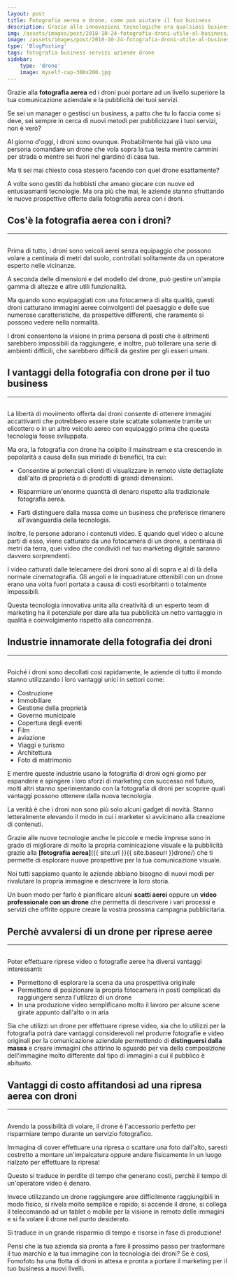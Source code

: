 ```yaml
---
layout: post
title: Fotografia aerea e drone, come può aiutare il tuo business
description: Grazie alle innovazioni tecnologiche ora qualsiasi business può avvalersi dei servizi legati alla fotografia aerea con i droni per ottenere fotografie eccezzionali
img: /assets/images/post/2018-10-24-fotografia-droni-utile-al-business/volo-drone.jpg
image: /assets/images/post/2018-10-24-fotografia-droni-utile-al-business/volo-drone.jpg
type: 'BlogPosting'
tags: fotografia business servizi aziende drone 
sidebar: 
    type: 'drone'
    image: myself-cap-300x200.jpg
---
```


Grazie alla **fotografia aerea** ed i droni puoi portare ad un livello superiore la tua comunicazione aziendale e la pubblicità dei tuoi servizi.

Se sei un manager o gestisci un business, a patto che tu lo faccia come si deve, sei sempre in cerca di nuovi metodi per pubblicizzare i tuoi servizi, non è verò? 

Al giorno d'oggi, i droni sono ovunque. Probabilmente hai già visto una persona comandare un drone che vola sopra la tua testa mentre cammini per strada o mentre sei fuori nel giardino di casa tua.

Ma ti sei mai chiesto cosa stessero facendo con quel drone esattamente?

A volte sono gestiti da hobbisti che amano giocare con nuove ed entusiasmanti tecnologie. Ma ora più che mai, le aziende stanno sfruttando le nuove prospettive offerte dalla fotografia aerea con i droni.

## Cos'è la fotografia aerea con i droni?
---
<amp-img alt="persona che comanda un drone tramite il telecomando remoto" title="Pilota remoto drone" src="{{ site.url }}{{ site.baseurl }}{% link assets/images/post/2018-10-24-fotografia-droni-utile-al-business/pilota-remoto.jpg %}" width="750" height="427" layout="responsive"><div placeholder="" class="commerce-loader"></div>  </amp-img>
---

Prima di tutto, i droni sono veicoli aerei senza equipaggio che possono volare a centinaia di metri dal suolo, controllati solitamente da un operatore esperto nelle vicinanze. 

A seconda delle dimensioni e del modello del drone, può gestire un'ampia gamma di altezze e altre utili funzionalità.

Ma quando sono equipaggiati con una fotocamera di alta qualità, questi droni catturano immagini aeree coinvolgenti del paesaggio e delle sue numerose caratteristiche, da prospettive differenti, che raramente si possono vedere nella normalità. 

I droni consentono la visione in prima persona di posti che è altrimenti sarebbero impossibili da raggiungere, e inoltre, può tollerare una serie di ambienti difficili, che sarebbero difficili da gestire per gli esseri umani.

## I vantaggi della fotografia con drone per il tuo business
---
<amp-img alt="Fotografia aerea ad un furgone in un incrocio, tramite un drone" title="Fotografia aerea ad un incrocio e un furgone" src="{{ site.url }}{{ site.baseurl }}{% link assets/images/post/2018-10-24-fotografia-droni-utile-al-business/furgone-drone.jpg %}" width="750" height="427" layout="responsive"><div placeholder="" class="commerce-loader"></div>  </amp-img>
---

La libertà di movimento offerta dai droni consente di ottenere immagini accattivanti che potrebbero essere state scattate solamente tramite un elicottero o in un altro veicolo aereo con equipaggio prima che questa tecnologia fosse sviluppata. 

Ma ora, la fotografia con drone ha colpito il mainstream e sta crescendo in popolarità a causa della sua miriade di benefici, tra cui:

- Consentire ai potenziali clienti di visualizzare in remoto viste dettagliate dall'alto di proprietà o di prodotti di grandi dimensioni. 

- Risparmiare un'enorme quantità di denaro rispetto alla tradizionale fotografia aerea.


- Farti distinguere dalla massa come un business che preferisce rimanere all'avanguardia della tecnologia.


Inoltre, le persone adorano i contenuti video. E quando quel video o alcune parti di esso, viene catturato da una fotocamera di un drone, a centinaia di metri da terra, quei video che condividi nel tuo marketing digitale saranno davvero sorprendenti.

I video catturati dalle telecamere dei droni sono al di sopra e al di là della normale cinematografia. Gli angoli e le inquadrature ottenibili con un drone erano una volta fuori portata a causa di costi esorbitanti o totalmente impossibili. 

Questa tecnologia innovativa unita alla creatività di un esperto team di marketing ha il potenziale per dare alla tua pubblicità un netto vantaggio in qualità e coinvolgimento rispetto alla concorrenza.

## Industrie innamorate della fotografia dei droni
---
<amp-img alt="Fotografia aerea di due macchine agricole in campagna che lavorano in un campo di coltivazione" title="Fotografia macchine agricole in campagna" src="{{ site.url }}{{ site.baseurl }}{% link assets/images/post/2018-10-24-fotografia-droni-utile-al-business/campagna-drone.jpg %}" width="750" height="427" layout="responsive"><div placeholder="" class="commerce-loader"></div>  </amp-img>
---

Poiché i droni sono decollati così rapidamente, le aziende di tutto il mondo stanno utilizzando i loro vantaggi unici in settori come:

- Costruzione
- Immobiliare
- Gestione della proprietà
- Governo municipale
- Copertura degli eventi
- Film
- aviazione
- Viaggi e turismo
- Architettura
- Foto di matrimonio

E mentre queste industrie usano la fotografia di droni ogni giorno per espandere e spingere i loro sforzi di marketing con successo nel futuro, molti altri stanno sperimentando con la fotografia di droni per scoprire quali vantaggi possono ottenere dalla nuova tecnologia.

La verità è che i droni non sono più solo alcuni gadget di novità. Stanno letteralmente elevando il modo in cui i marketer si avvicinano alla creazione di contenuti.

Grazie alle nuove tecnologie anche le piccole e medie imprese sono in grado di migliorare di molto la propria cominicazione visuale e la pubblicità grazie alla **[fotografia aerea]**({{ site.url }}{{ site.baseurl }}drone/) che ti permette di esplorare nuove prospettive per la tua comunicazione visuale.

Noi tutti sappiamo quanto le aziende abbiano bisogno di nuovi modi per rivalutare la propria immagine e descrivere la loro storia.

Un buon modo per farlo è pianificare alcuni **scatti aerei** oppure un **video professionale con un drone** che permetta di descrivere i vari processi e servizi che offrite oppure creare la vostra prossima campagna pubblicitaria.

## Perchè avvalersi di un drone per riprese aeree
---
<amp-img alt="Fotografia aerea di un drone che vola in un campoinnevato" title="Fotografia aerea drone con campo innevato" src="{{ site.url }}{{ site.baseurl }}{% link assets/images/post/2018-10-24-fotografia-droni-utile-al-business/montagna-drone.jpg %}" width="750" height="427" layout="responsive"><div placeholder="" class="commerce-loader"></div>  </amp-img>
---

Poter effettuare riprese video o fotografie aeree ha diversi vantaggi interessanti:

- Permettono di esplorare la scena da una prospettiva originale
- Permettono di posizionare la propria fotocamera in posti complicati da raggiungere senza l'utilizzo di un drone
- In una produzione video semplificano molto il lavoro per alcune scene girate appunto dall'alto o in aria

Sia che utilizzi un drone per effettuare riprese video, sia che lo utilizzi per la fotografia potrà dare vantaggi considerevoli nel produrre fotografie e video originali per la comunicazione aziendale permettendo di **distinguersi dalla massa** e creare immagini che attirino lo sguardo per via della composizione dell'immagine molto differente dal tipo di immagini a cui il pubblico è abituato.

## Vantaggi di costo affitandosi ad una ripresa aerea con droni
---
<amp-img alt="Fotografia aerea di un ponte in una città dall'alto" title="Fotografia aerea di un ponte" src="{{ site.url }}{{ site.baseurl }}{% link assets/images/post/2018-10-24-fotografia-droni-utile-al-business/ponte-drone.jpg %}" width="750" height="427" layout="responsive"><div placeholder="" class="commerce-loader"></div>  </amp-img>
---
Avendo la possibilità di volare, il drone è l'accessorio perfetto per risparmiare tempo durante un servizio fotografico.

Immagina di cover effettuare una ripresa o scattare una foto dall'alto, saresti costretto a montare un'impalcatura oppure andare fisicamente in un luogo rialzato per effettuare la ripresa!

Questo si traduce in perdite di tempo che generano costi, perchè il tempo di un'operatore video è denaro.

Invece utilizzando un drone raggiungere aree difficilmente raggiungibili in modo fisico, si rivela molto semplice e rapido; si accende il drone, si collega il telecomando ad un tablet o mobile per la visione in remoto delle immagini e si fa volare il drone nel punto desiderato.

Si traduce in un grande risparmio di tempo e risorse in fase di produzione!

Pensi che la tua azienda sia pronta a fare il prossimo passo per trasformare il tuo marchio e la tua immagine con la tecnologia dei droni? Se è così, Fomofoto ha una flotta di droni in attesa e pronta a portare il marketing per il tuo business a nuovi livelli.





